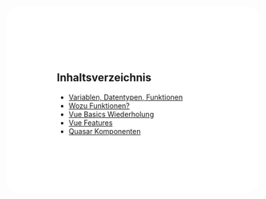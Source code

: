 <!-- .slide: data-transition="none" data-background="https://www.publicdomainpictures.net/pictures/210000/velka/blue-marble.jpg" -->


<div style="background-color: #ffffff; padding:100px; border-radius: 25px;">
<h2>Inhaltsverzeichnis</h2>

- [Variablen, Datentypen, Funktionen](https://github.io/robwalt/markdownslides/dks_gta_w1)
- [Wozu Funktionen?](https://github.io/robwalt/markdownslides/dks_gta_w2)
- [Vue Basics Wiederholung](https://github.io/robwalt/markdownslides/dks_gta_w3)
- [Vue Features](https://github.io/robwalt/markdownslides/dks_gta_w4)
- [Quasar Komponenten](https://github.io/robwalt/markdownslides/dks_gta_w5)

</div>
